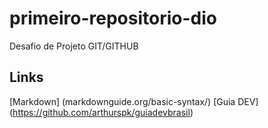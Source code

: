 # primeiro-repositorio-dio
Desafio de Projeto GIT/GITHUB


## Links
[Markdown] (markdownguide.org/basic-syntax/)
[Guia DEV] (https://github.com/arthurspk/guiadevbrasil)
